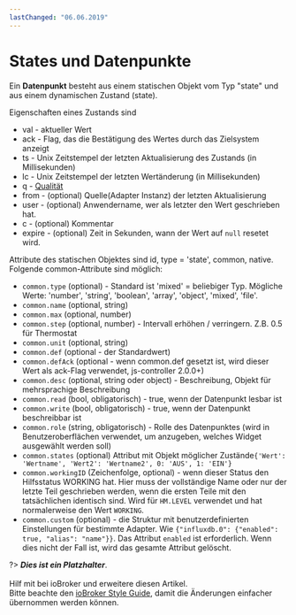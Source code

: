 ```yaml
---
lastChanged: "06.06.2019"
---
```


# States und Datenpunkte

Ein **Datenpunkt** besteht aus einem statischen Objekt vom Typ "state" und aus einem dynamischen Zustand (state).

Eigenschaften eines Zustands sind
 * val - aktueller Wert
 * ack - Flag, das die Bestätigung des Wertes durch das Zielsystem anzeigt
 * ts  - Unix Zeitstempel der letzten Aktualisierung des Zustands (in Millisekunden)
 * lc  - Unix Zeitstempel der letzten Wertänderung  (in Millisekunden)
 * q - [Qualität](../dev/objectsschema.md#states)
 * from - (optional) Quelle(Adapter Instanz) der letzten Aktualisierung
 * user - (optional) Anwendername, wer als letzter den Wert geschrieben hat.
 * c - (optional) Kommentar
 * expire - (optional) Zeit in Sekunden, wann der Wert auf `null` resetet wird.
  
Attribute des statischen Objektes sind id, type = 'state', common, native. Folgende common-Attribute sind möglich:
* `common.type` (optional) - Standard ist 'mixed' = beliebiger Typ. Mögliche Werte: 'number', 'string', 'boolean', 'array', 'object', 'mixed', 'file'.
* `common.name` (optional, string)
* `common.max` (optional, number)
* `common.step` (optional, number) - Intervall erhöhen / verringern. Z.B. 0.5 für Thermostat
* `common.unit` (optional, string)
* `common.def` (optional - der Standardwert)
* `common.defAck` (optional - wenn common.def gesetzt ist, wird dieser Wert als ack-Flag verwendet, js-controller 2.0.0+)
* `common.desc` (optional, string oder object) - Beschreibung, Objekt für mehrsprachige Beschreibung
* `common.read` (bool, obligatorisch) - true, wenn der Datenpunkt lesbar ist
* `common.write` (bool, obligatorisch) - true, wenn der Datenpunkt beschreibbar ist
* `common.role` (string, obligatorisch) - Rolle des Datenpunktes (wird in Benutzeroberflächen verwendet, um anzugeben, welches Widget ausgewählt werden soll)
* `common.states` (optional) Attribut mit Objekt möglicher Zustände` {'Wert': 'Wertname', 'Wert2': 'Wertname2', 0: 'AUS', 1: 'EIN'} `
* `common.workingID` (Zeichenfolge, optional) - wenn dieser Status den Hilfsstatus WORKING hat. Hier muss der vollständige Name oder nur der letzte Teil geschrieben werden, wenn die ersten Teile mit den tatsächlichen identisch sind. Wird für `HM.LEVEL` verwendet und hat normalerweise den Wert `WORKING`.
* `common.custom` (optional) - die Struktur mit benutzerdefinierten Einstellungen für bestimmte Adapter. Wie `{"influxdb.0": {"enabled": true, "alias": "name"}}`. Das Attribut `enabled` ist erforderlich. Wenn dies nicht der Fall ist, wird das gesamte Attribut gelöscht.

?> ***Dies ist ein Platzhalter***.
   <br><br>
   Hilf mit bei ioBroker und erweitere diesen Artikel.  
   Bitte beachte den [ioBroker Style Guide](https://www.iobroker.net/#de/documentation/community/styleguidedoc.md), 
   damit die Änderungen einfacher übernommen werden können.
